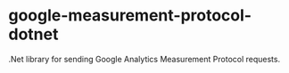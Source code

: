 google-measurement-protocol-dotnet
==================================

.Net library for sending Google Analytics Measurement Protocol requests.
